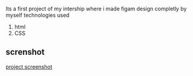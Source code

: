 Its a first project of my intership 
where i made figam design completly by myself
technologies used
1) html
2) CSS

## screnshot
[project screenshot](images/projectimage.png)